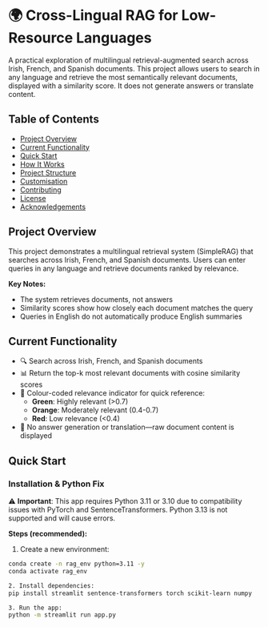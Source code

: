 # 🌍 Cross-Lingual RAG for Low-Resource Languages

A practical exploration of multilingual retrieval-augmented search across Irish, French, and Spanish documents. This project allows users to search in any language and retrieve the most semantically relevant documents, displayed with a similarity score. It does not generate answers or translate content.

## Table of Contents
- [Project Overview](#project-overview)
- [Current Functionality](#current-functionality)
- [Quick Start](#quick-start)
- [How It Works](#how-it-works)
- [Project Structure](#project-structure)
- [Customisation](#customisation)
- [Contributing](#contributing)
- [License](#licence)
- [Acknowledgements](#acknowledgements)

## Project Overview

This project demonstrates a multilingual retrieval system (SimpleRAG) that searches across Irish, French, and Spanish documents. Users can enter queries in any language and retrieve documents ranked by relevance.

**Key Notes:**
- The system retrieves documents, not answers
- Similarity scores show how closely each document matches the query
- Queries in English do not automatically produce English summaries

## Current Functionality

- 🔍 Search across Irish, French, and Spanish documents
- 📊 Return the top-k most relevant documents with cosine similarity scores
- 🎨 Colour-coded relevance indicator for quick reference:
  - **Green**: Highly relevant (>0.7)
  - **Orange**: Moderately relevant (0.4-0.7)
  - **Red**: Low relevance (<0.4)
- 📄 No answer generation or translation—raw document content is displayed

## Quick Start

### Installation & Python Fix

⚠️ **Important**: This app requires Python 3.11 or 3.10 due to compatibility issues with PyTorch and SentenceTransformers. Python 3.13 is not supported and will cause errors.

**Steps (recommended):**

1. Create a new environment:
```bash
conda create -n rag_env python=3.11 -y
conda activate rag_env

2. Install dependencies:
pip install streamlit sentence-transformers torch scikit-learn numpy

3. Run the app:
python -m streamlit run app.py

